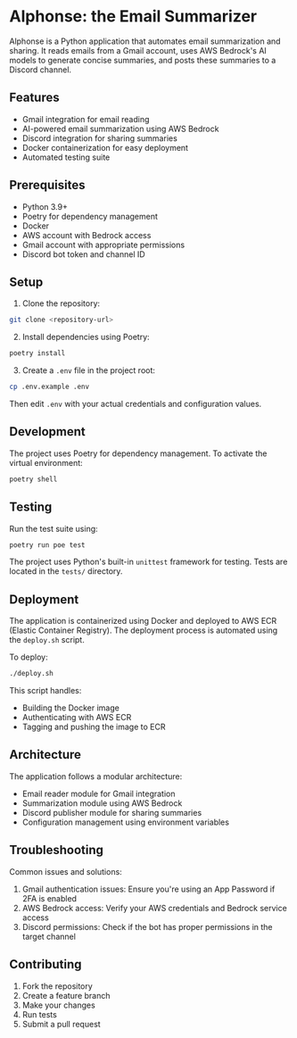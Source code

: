 # Alphonse: the Email Summarizer

Alphonse is a Python application that automates email summarization and sharing. It reads emails from a Gmail account, uses AWS Bedrock's AI models to generate concise summaries, and posts these summaries to a Discord channel.

## Features

- Gmail integration for email reading
- AI-powered email summarization using AWS Bedrock
- Discord integration for sharing summaries
- Docker containerization for easy deployment
- Automated testing suite

## Prerequisites

- Python 3.9+
- Poetry for dependency management
- Docker
- AWS account with Bedrock access
- Gmail account with appropriate permissions
- Discord bot token and channel ID

## Setup

1. Clone the repository:
```bash
git clone <repository-url>
```

2. Install dependencies using Poetry:
```bash
poetry install
```

3. Create a `.env` file in the project root:
```bash
cp .env.example .env
```
Then edit `.env` with your actual credentials and configuration values.

## Development

The project uses Poetry for dependency management. To activate the virtual environment:

```bash
poetry shell
```

## Testing

Run the test suite using:

```bash
poetry run poe test
```

The project uses Python's built-in `unittest` framework for testing. Tests are located in the `tests/` directory.

## Deployment

The application is containerized using Docker and deployed to AWS ECR (Elastic Container Registry). The deployment process is automated using the `deploy.sh` script.

To deploy:

```bash
./deploy.sh
```

This script handles:
- Building the Docker image
- Authenticating with AWS ECR
- Tagging and pushing the image to ECR

## Architecture

The application follows a modular architecture:
- Email reader module for Gmail integration
- Summarization module using AWS Bedrock
- Discord publisher module for sharing summaries
- Configuration management using environment variables

## Troubleshooting

Common issues and solutions:
1. Gmail authentication issues: Ensure you're using an App Password if 2FA is enabled
2. AWS Bedrock access: Verify your AWS credentials and Bedrock service access
3. Discord permissions: Check if the bot has proper permissions in the target channel

## Contributing

1. Fork the repository
2. Create a feature branch
3. Make your changes
4. Run tests
5. Submit a pull request
